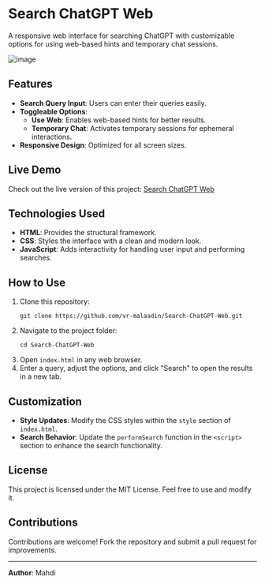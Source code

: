 # Search ChatGPT Web

A responsive web interface for searching ChatGPT with customizable options for using web-based hints and temporary chat sessions.

![image](https://github.com/user-attachments/assets/27814cfa-befa-4fff-a2cd-f334a53a2cd6)

## Features
- **Search Query Input**: Users can enter their queries easily.
- **Toggleable Options**:
  - **Use Web**: Enables web-based hints for better results.
  - **Temporary Chat**: Activates temporary sessions for ephemeral interactions.
- **Responsive Design**: Optimized for all screen sizes.

## Live Demo
Check out the live version of this project: [Search ChatGPT Web](https://vr-malaadin.github.io/Search-ChatGPT-Web/)

## Technologies Used
- **HTML**: Provides the structural framework.
- **CSS**: Styles the interface with a clean and modern look.
- **JavaScript**: Adds interactivity for handling user input and performing searches.

## How to Use
1. Clone this repository:
   ```
   git clone https://github.com/vr-malaadin/Search-ChatGPT-Web.git
   ```
2. Navigate to the project folder:
   ```
   cd Search-ChatGPT-Web
   ```
3. Open `index.html` in any web browser.
4. Enter a query, adjust the options, and click "Search" to open the results in a new tab.

## Customization
- **Style Updates**: Modify the CSS styles within the `style` section of `index.html`.
- **Search Behavior**: Update the `performSearch` function in the `<script>` section to enhance the search functionality.

## License
This project is licensed under the MIT License. Feel free to use and modify it.

## Contributions
Contributions are welcome! Fork the repository and submit a pull request for improvements.

---

**Author**: Mahdi

